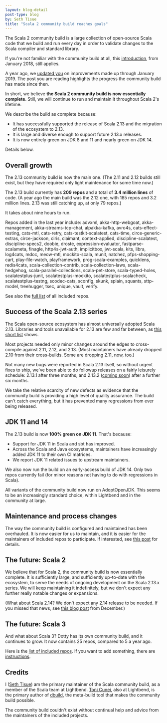```yaml
---
layout: blog-detail
post-type: blog
by: Seth Tisue
title: "Scala 2 community build reaches goals"
---
```


The Scala 2 community build is a large collection of open-source Scala
code that we build and run every day in order to validate changes to
the Scala compiler and standard library.

If you're not familiar with the community build at all, this
[introduction](https://www.scala-lang.org/2018/01/16/community-build-growth.html),
from January 2018, still applies.

A year ago, we [updated
you](https://www.scala-lang.org/2019/01/18/community-build.html) on
improvements made up through January 2019.  The post you are reading
highlights the progress the community build has made since then.

In short, we believe **the Scala 2 community build is now essentially
complete**. Still, we will continue to run and maintain it throughout
Scala 2's lifetime.

We describe the build as complete because:

* It has successfully supported the release of Scala 2.13
  and the migration of the ecosystem to 2.13.
* It is large and diverse enough to support future 2.13.x releases.
* It is now entirely green on JDK 8 and 11 and nearly green on JDK 14.

Details below.

## Overall growth

The 2.13 community build is now the main one.  (The 2.11 and 2.12
builds still exist, but they have required only light maintenance
for some time now.)

The 2.13 build currently has **209 repos** and a total of **3.4
million lines** of code.  (A year ago the main build was the 2.12 one,
with 185 repos and 3.2 million lines.  2.13 was still catching up, at
only 79 repos.)

It takes about nine hours to run.

Repos added in the last year include: advxml, akka-http-webgoat,
akka-management, akka-streams-tcp-chat, alpakka-kafka, avro4s,
cats-effect-testing, cats-mtl, cats-retry, cats-testkit-scalatest,
cats-time, circe-generic-extras, circe-jackson, ciris, claimant,
context-applied, discipline-scalatest, discipline-specs2, doobie,
droste, expression-evaluator, fastparse-scalameta, finagle,
http4s-jwt-auth, implicitbox, jwt-scala, kits, libra, log4cats, mdoc,
meow-mtl, mockito-scala, munit, natchez, pfps-shopping-cart,
play-file-watch, playframework, prog-scala-examples, quicklens,
redis4cats, scala-collection-contrib, scala-collection-laws,
scala-hedgehog, scala-parallel-collections, scala-pet-store,
scala-typed-holes, scalatestplus-junit, scalatestplus-mockito,
scalatestplus-scalacheck, scalatestplus-testng, scodec-cats, sconfig,
skunk, splain, squants, sttp-model, treehugger, tsec, unique, vault,
verify.

See also the [full
list](https://github.com/scala/community-build/blob/8cb95d155679c34d6f3b0e540b4309c3b8e64715/community.conf#L150-L359)
of all included repos.

## Success of the Scala 2.13 series

The Scala open-source ecosystem has almost universally adopted Scala
2.13.  Libraries and tools unavailable for 2.13 are few and far
between, as [this short
list](https://github.com/scala/make-release-notes/blob/2.13.x/projects-2.13.md#pending)
shows.

Most projects needed only minor changes around the edges to
cross-compile against 2.11, 2.12, and 2.13.  (Most maintainers have
already dropped 2.10 from their cross-builds.  Some are dropping 2.11,
now, too.)

Not many new bugs were reported in Scala 2.13 itself, so without
urgent fixes to ship, we've been able to do followup releases on a
fairly leisurely schedule: 2.13.1 after three months, and 2.13.2
([coming
soon](https://contributors.scala-lang.org/t/coming-soon-scala-2-12-11-scala-2-13-2/4003))
after a further six months.

We take the relative scarcity of new defects as evidence that the
community build is providing a high level of quality assurance.  The
build can't catch everything, but it has prevented many regressions
from ever being released.

## JDK 11 and 14

The 2.13 build is now **100% green on JDK 11**.  That's because:

* Support for JDK 11 in Scala and sbt has improved.
* Across the Scala and Java ecosystems, maintainers have increasingly
  added JDK 11 to their own CI matrices.
* We report JDK 11 related issues to upstream maintainers.

We also now run the build on an early-access build of JDK 14.  Only
two repos currently fail (for minor reasons not having to do with
regressions in Scala).

All variants of the community build now run on AdoptOpenJDK.
This seems to be an increasingly standard choice, within Lightbend
and in the community at large.

## Maintenance and process changes

The way the community build is configured and maintained has been
overhauled.  It is now easier for us to maintain, and it is easier for
the maintainers of included repos to participate.  If interested, see
[this
post](https://contributors.scala-lang.org/t/community-build-progress-report-august-2019/3573/8?u=sethtisue)
for details.

## The future: Scala 2

We believe that for Scala 2, the community build is now essentially
complete.  It is sufficiently large, and sufficiently up-to-date with
the ecosystem, to serve the needs of ongoing development on the Scala
2.13.x series.  We will keep maintaining it indefinitely, but we don't
expect any further really notable changes or expansions.

(What about Scala 2.14? We don't expect any 2.14 release to be needed.
If you missed that news, see [this blog
post](https://www.scala-lang.org/2019/12/18/road-to-scala-3.html) from
December.)

## The future: Scala 3

And what about Scala 3?  Dotty has its own community build,
and it continues to grow. It now contains 25 repos, compared to 5
a year ago.

Here is the [list of included repos](https://github.com/scala/scala3/tree/main/community-build/community-projects).  If you want to add something,
there are [instructions](https://github.com/scala/scala3/tree/main/community-build/test/scala/dotty/communitybuild).

## Credits

I ([Seth Tisue](https://github.com/SethTisue)) am the primary
maintainer of the Scala community build, as a member of the Scala team
at Lightbend.  [Toni Cunei](https://github.com/cunei), also at
Lightbend, is the primary author of
[dbuild](https://github.com/lightbend/dbuild), the meta-build tool
that makes the community build possible.

The community build couldn't exist without continual help and advice
from the maintainers of the included projects.
